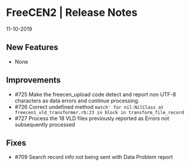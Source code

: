 __FreeCEN2 | Release Notes__
  =======================
  11-10-2019

  __New Features__
  ----------------

  * None


  __Improvements__
  ----------------

  * #725 Make the freecen_upload code detect and report non UTF-8 characters as data errors and continue processing.
  * #726 Correct undefined method `match' for nil:NilClass at freecen1_vld_transformer.rb:23 in block in transform_file_record`
  * #727 Process the 18 VLD files previously reported as Errors not subsequently processed


  __Fixes__
  ---------

  *  #709 Search record info not being sent with Data Problem report




